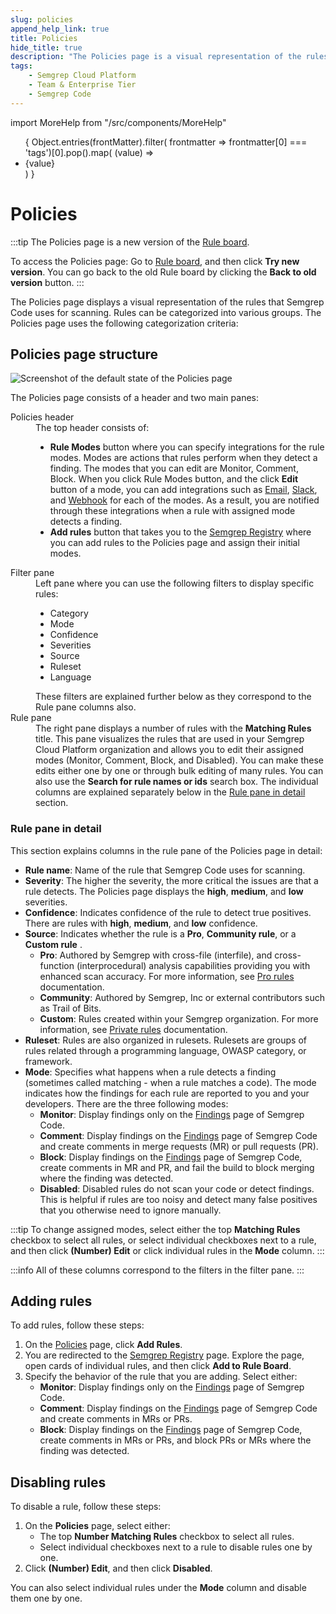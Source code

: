 ```yaml
---
slug: policies
append_help_link: true
title: Policies
hide_title: true
description: "The Policies page is a visual representation of the rules that Semgrep Code uses to scan code."
tags:
    - Semgrep Cloud Platform
    - Team & Enterprise Tier
    - Semgrep Code
---
```


import MoreHelp from "/src/components/MoreHelp"

<ul id="tag__badge-list">
{
Object.entries(frontMatter).filter(
    frontmatter => frontmatter[0] === 'tags')[0].pop().map(
    (value) => <li class='tag__badge-item'>{value}</li> )
}
</ul>

# Policies

:::tip
The Policies page is a new version of the [Rule board](https://semgrep.dev/orgs/-/board).

To access the Policies page: Go to [Rule board](https://semgrep.dev/orgs/-/board), and then click **Try new version**. You can go back to the old Rule board by clicking the **Back to old version** button.
:::

The Policies page displays a visual representation of the rules that Semgrep Code uses for scanning. Rules can be categorized into various groups. The Policies page uses the following categorization criteria:

## Policies page structure

![Screenshot of the default state of the Policies page](/img/policies.png)

The Policies page consists of a header and two main panes:

<dl>
    <dt>Policies header</dt>
        <dd>
            The top header consists of:
            <ul>
                <li><i class="fa-solid fa-gear"></i> <b>Rule Modes</b> button where you can specify integrations for the rule modes. Modes are actions that rules perform when they detect a finding. The modes that you can edit are Monitor, Comment, Block. When you click Rule Modes button, and the click <b>Edit</b> button of a mode, you can add integrations such as <a href="/semgrep-cloud-platform/email-notifications/">Email</a>, <a href="/semgrep-cloud-platform/slack-notifications/">Slack</a>, and <a href="/semgrep-cloud-platform/webhooks/">Webhook</a> for each of the modes. As a result, you are notified through these integrations when a rule with assigned mode detects a finding.</li>
                <li><b>Add rules</b> button that takes you to the <a href="https://semgrep.dev/explore">Semgrep Registry</a> where you can add rules to the Policies page and assign their initial modes.</li>
            </ul>
        </dd>
    <dt>Filter pane</dt>
        <dd>
            Left pane where you can use the following filters to display specific rules:
            <ul>
                <li>Category</li>
                <li>Mode</li>
                <li>Confidence</li>
                <li>Severities</li>
                <li>Source</li>
                <li>Ruleset</li>
                <li>Language</li>
            </ul>
            These filters are explained further below as they correspond to the Rule pane columns also.
        </dd>
    <dt>Rule pane</dt>
        <dd>
            The right pane displays a number of rules with the <b>Matching Rules</b> title. This pane visualizes the rules that are used in your Semgrep Cloud Platform organization and allows you to edit their assigned modes (Monitor, Comment, Block, and Disabled). You can make these edits either one by one or through bulk editing of many rules. You can also use the <b>Search for rule names or ids</b> search box. The individual columns are explained separately below in the <a href="#rule-pane-in-detail">Rule pane in detail</a> section.
        </dd>
</dl>

### Rule pane in detail

This section explains columns in the rule pane of the Policies page in detail:

- **Rule name**: Name of the rule that Semgrep Code uses for scanning.
- **Severity**: The higher the severity, the more critical the issues are that a rule detects. The Policies page displays the **high**, **medium**, and **low** severities.
- **Confidence**: Indicates confidence of the rule to detect true positives. There are rules with **high**, **medium**, and **low** confidence.
- **Source**: Indicates whether the rule is a **Pro**, **Community rule**, or a **Custom rule** .
    - **Pro**: Authored by Semgrep with cross-file (interfile), and cross-function (interprocedural) analysis capabilities providing you with enhanced scan accuracy. For more information, see [Pro rules](/semgrep-code/pro-rules/) documentation.
    - **Community**: Authored by Semgrep, Inc or external contributors such as Trail of Bits.
    - **Custom**: Rules created within your Semgrep organization. For more information, see [Private rules](/writing-rules/private-rules/) documentation.
- **Ruleset**: Rules are also organized in rulesets. Rulesets are groups of rules related through a programming language, OWASP category, or framework.
- **Mode**: Specifies what happens when a rule detects a finding (sometimes called matching - when a rule matches a code). The mode indicates how the findings for each rule are reported to you and your developers. There are the three following modes:
    - **Monitor**: Display findings only on the [Findings](https://semgrep.dev/orgs/-/findings?tab=open) page of Semgrep Code.
    - **Comment**: Display findings on the [Findings](https://semgrep.dev/orgs/-/findings?tab=open) page of Semgrep Code and create comments in merge requests (MR) or pull requests (PR).
    - **Block**: Display findings on the [Findings](https://semgrep.dev/orgs/-/findings?tab=open) page of Semgrep Code, create comments in MR and PR, and fail the build to block merging where the finding was detected.
    - **Disabled**: Disabled rules do not scan your code or detect findings. This is helpful if rules are too noisy and detect many false positives that you otherwise need to ignore manually.

:::tip
To change assigned modes, select either the top **Matching Rules** checkbox to select all rules, or select individual checkboxes next to a rule, and then click **(<span className="placeholder">Number</span>) Edit** or click individual rules in the **Mode** column.
:::

:::info
All of these columns correspond to the filters in the filter pane.
:::

## Adding rules

To add rules, follow these steps:

1. On the [Policies](https://semgrep.dev/orgs/-/board) page, click **Add Rules**.
1. You are redirected to the [Semgrep Registry](https://semgrep.dev/explore) page. Explore the page, open cards of individual rules, and then click **Add to Rule Board**.
1. Specify the behavior of the rule that you are adding. Select either: 
    - **Monitor**: Display findings only on the [Findings](https://semgrep.dev/orgs/-/findings?tab=open) page of Semgrep Code.
    - **Comment**: Display findings on the [Findings](https://semgrep.dev/orgs/-/findings?tab=open) page of Semgrep Code and create comments in MRs or PRs.
    - **Block**: Display findings on the [Findings](https://semgrep.dev/orgs/-/findings?tab=open) page of Semgrep Code, create comments in MRs or PRs, and block PRs or MRs where the finding was detected.

## Disabling rules

To disable a rule, follow these steps:

1. On the **Policies** page, select either:
    - The top **<span className="placeholder">Number</span> Matching Rules** checkbox to select all rules.
    - Select individual checkboxes next to a rule to disable rules one by one.
1. Click **(<span className="placeholder">Number</span>) Edit**, and then click **Disabled**.

You can also select individual rules under the **Mode** column and disable them one by one.

<MoreHelp />

